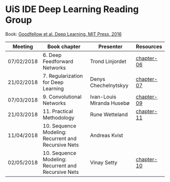# UiS IDE Deep Learning Reading Group

Book: [Goodfellow et al. Deep Learning. MIT Press, 2016](http://www.deeplearningbook.org/)

| Meeting | Book chapter | Presenter | Resources |
| -- | -- | -- | -- |
| 07/02/2018 | 6. Deep Feedforward Networks | Trond Linjordet | [chapter-06](chapter-06/) |
| 21/02/2018 | 7. Regularization for Deep Learning | Denys Chechelnytskyy | [chapter-07](chapter-07/) |
| 07/03/2018 | 9. Convolutional Networks | Ivan-Louis Miranda Husebø | [chapter-09](chapter-09/) |
| 21/03/2018 | 11. Practical Methodology | Rune Wetteland | [chapter-11](chapter-11/) |
| 11/04/2018 | 10. Sequence Modeling: Recurrent and Recursive Nets | Andreas Kvist | |
| 02/05/2018 | 10. Sequence Modeling: Recurrent and Recursive Nets | Vinay Setty | [chapter-10](chapter-10/) |
